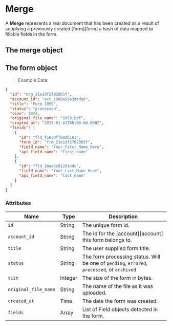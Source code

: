 # Merge

A **Merge** represents a real document that has been created as a result of
supplying a previously created [form][form] a hash of data mapped to fillable
fields in the form.

## The merge object

## The form object

> Example Data:

```json
{
  "id": "mrg_21e1df27020b5f",
  "account_id": "act_1988a58e3dedab",
  "title": "Form 1099",
  "status": "processed",
  "size": 1024,
  "original_file_name": "1099.pdf",
  "created_at": "2015-01-01T00:00:00.000Z",
  "fields": [
    {
      "id": "fld_f1e30ff88db161",
      "form_id": "frm_21e1df27020b5f",
      "field_name": "Your_First_Name_Here",
      "api_field_name": "first_name"
    },
    {
      "id": "fld_10aa8c812d14dc",
      "field_name": "Your_Last_Name_Here",
      "api_field_name": "last_name"
    }
  ]
}
```

### Attributes

Name | Type | Description
-----|------|-------------
`id` | String | The unique form id.
`account_id` | String | The id for the [account][account] this form belongs to.
`title` | String | The user supplied form title.
`status` | String | The form processing status. Will be one of `pending`, `errored`, `processed`, or `archived`
`size` | Integer | The size of the form in bytes.
`original_file_name` | String | The name of the file as it was uploaded.
`created_at` | Time | The date the form was created.
`fields` | Array | List of Field objects detected in the form.
